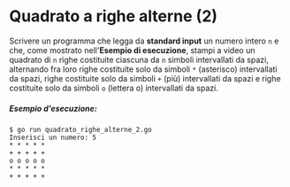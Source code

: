 # Quadrato a righe alterne (2)

Scrivere un programma che legga da **standard input** un numero intero `n` e che, come mostrato nell'**Esempio di esecuzione**, stampi a video un quadrato di `n` righe costituite ciascuna da `n`
simboli intervallati da spazi, alternando fra loro righe costituite solo da simboli `*` (asterisco) intervallati da spazi, righe
costituite solo da simboli `+` (più) intervallati da spazi e righe
  costituite solo da simboli `o` (lettera o) intervallati da spazi.

##### Esempio d'esecuzione:

```text
$ go run quadrato_righe_alterne_2.go
Inserisci un numero: 5
* * * * *
+ + + + +
o o o o o
* * * * *
+ + + + +
```